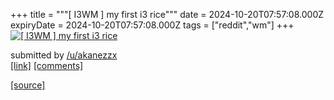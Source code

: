 +++
title = """[ I3WM ] my first i3 rice"""
date = 2024-10-20T07:57:08.000Z
expiryDate = 2024-10-20T07:57:08.000Z
tags = ["reddit","wm"]
+++
[![[ I3WM ] my first i3 rice](https://preview.redd.it/73lpeaovavvd1.png?width=640&crop=smart&auto=webp&s=d062ad13a59644f47c697bc44e7914b6c08619be "[ I3WM ] my first i3 rice")](https://www.reddit.com/r/unixporn/comments/1g7tpop/i3wm_my_first_i3_rice/)

submitted by [/u/akanezzx](https://www.reddit.com/user/akanezzx)  
[\[link\]](https://i.redd.it/73lpeaovavvd1.png) [\[comments\]](https://www.reddit.com/r/unixporn/comments/1g7tpop/i3wm_my_first_i3_rice/)

[[source]](https://www.reddit.com/r/unixporn/comments/1g7tpop/i3wm_my_first_i3_rice/)
